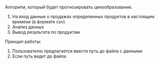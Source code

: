 Алгоритм, который будет прогнозировать ценообразование.

1) На вход данные о продажах определенных продуктов в настоящем времени (в формате csv)
2) Анализ данных
3) Вывод результата по продуктам

Принцип работы:

1) Пользователю предлагается ввести путь до файла с данными
2) Если путь ведет до файла 